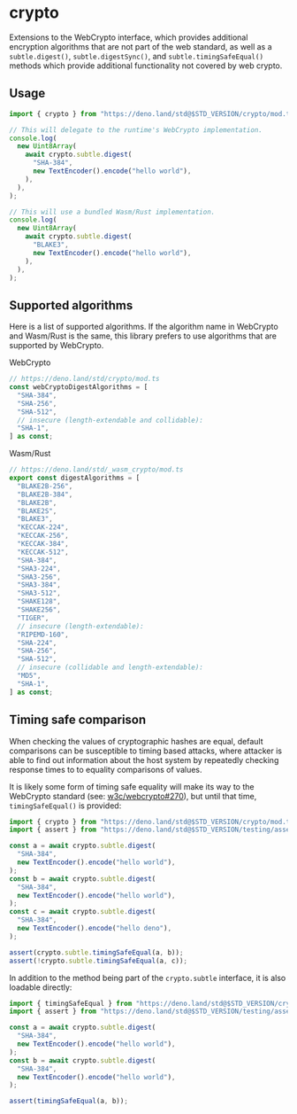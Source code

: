 # crypto

Extensions to the WebCrypto interface, which provides additional encryption
algorithms that are not part of the web standard, as well as a
`subtle.digest()`, `subtle.digestSync()`, and `subtle.timingSafeEqual()` methods
which provide additional functionality not covered by web crypto.

## Usage

```typescript
import { crypto } from "https://deno.land/std@$STD_VERSION/crypto/mod.ts";

// This will delegate to the runtime's WebCrypto implementation.
console.log(
  new Uint8Array(
    await crypto.subtle.digest(
      "SHA-384",
      new TextEncoder().encode("hello world"),
    ),
  ),
);

// This will use a bundled Wasm/Rust implementation.
console.log(
  new Uint8Array(
    await crypto.subtle.digest(
      "BLAKE3",
      new TextEncoder().encode("hello world"),
    ),
  ),
);
```

## Supported algorithms

Here is a list of supported algorithms. If the algorithm name in WebCrypto and
Wasm/Rust is the same, this library prefers to use algorithms that are supported
by WebCrypto.

WebCrypto

```ts
// https://deno.land/std/crypto/mod.ts
const webCryptoDigestAlgorithms = [
  "SHA-384",
  "SHA-256",
  "SHA-512",
  // insecure (length-extendable and collidable):
  "SHA-1",
] as const;
```

Wasm/Rust

```ts
// https://deno.land/std/_wasm_crypto/mod.ts
export const digestAlgorithms = [
  "BLAKE2B-256",
  "BLAKE2B-384",
  "BLAKE2B",
  "BLAKE2S",
  "BLAKE3",
  "KECCAK-224",
  "KECCAK-256",
  "KECCAK-384",
  "KECCAK-512",
  "SHA-384",
  "SHA3-224",
  "SHA3-256",
  "SHA3-384",
  "SHA3-512",
  "SHAKE128",
  "SHAKE256",
  "TIGER",
  // insecure (length-extendable):
  "RIPEMD-160",
  "SHA-224",
  "SHA-256",
  "SHA-512",
  // insecure (collidable and length-extendable):
  "MD5",
  "SHA-1",
] as const;
```

## Timing safe comparison

When checking the values of cryptographic hashes are equal, default comparisons
can be susceptible to timing based attacks, where attacker is able to find out
information about the host system by repeatedly checking response times to to
equality comparisons of values.

It is likely some form of timing safe equality will make its way to the
WebCrypto standard (see:
[w3c/webcrypto#270](https://github.com/w3c/webcrypto/issues/270)), but until
that time, `timingSafeEqual()` is provided:

```ts
import { crypto } from "https://deno.land/std@$STD_VERSION/crypto/mod.ts";
import { assert } from "https://deno.land/std@$STD_VERSION/testing/asserts.ts";

const a = await crypto.subtle.digest(
  "SHA-384",
  new TextEncoder().encode("hello world"),
);
const b = await crypto.subtle.digest(
  "SHA-384",
  new TextEncoder().encode("hello world"),
);
const c = await crypto.subtle.digest(
  "SHA-384",
  new TextEncoder().encode("hello deno"),
);

assert(crypto.subtle.timingSafeEqual(a, b));
assert(!crypto.subtle.timingSafeEqual(a, c));
```

In addition to the method being part of the `crypto.subtle` interface, it is
also loadable directly:

```ts
import { timingSafeEqual } from "https://deno.land/std@$STD_VERSION/crypto/timing_safe_equal.ts";
import { assert } from "https://deno.land/std@$STD_VERSION/testing/asserts.ts";

const a = await crypto.subtle.digest(
  "SHA-384",
  new TextEncoder().encode("hello world"),
);
const b = await crypto.subtle.digest(
  "SHA-384",
  new TextEncoder().encode("hello world"),
);

assert(timingSafeEqual(a, b));
```
